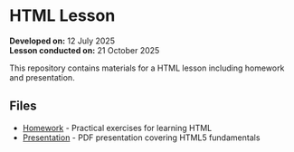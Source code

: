 # HTML Lesson

**Developed on:** 12 July 2025  
**Lesson conducted on:** 21 October 2025

This repository contains materials for a HTML lesson including homework and presentation.

## Files

- [Homework](2_homework.md) - Practical exercises for learning HTML
- [Presentation](2_presentation.pdf) - PDF presentation covering HTML5 fundamentals
